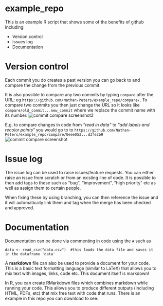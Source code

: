 # example_repo
This is an example R script that shows some of the benefits of github including
- Version control
- Issues log
- Documentation

# Version control
Each commit you do creates a past version you can go back to and compare the change from the previous commit.

It is also possible to compare any two commits by typing `compare` after the URL; eg `https://github.com/Nathan-Peters/example_repo/compare/`. To compare two commits you then just change the URL so it looks like `compare/old_commit...new_commit` where we replace the commit name with its number.
![commit compare screenshot2](https://user-images.githubusercontent.com/79589405/204314403-16a6dfae-16f5-4f94-9ca0-63168f46501e.png)

E.g. to compare changes in code from *"read in data"* to *"add labels and recolor points"* you would go to to `https://github.com/Nathan-Peters/example_repo/compare/0eee053...d3fe2b9`
![commit compare screenshot](https://user-images.githubusercontent.com/79589405/204314202-2f1ce96a-3aa6-48b8-bd2e-9e3a82a6ade7.png)

# Issue log
The issue log can be used to raise issues/feature requests. You can either raise an issue from scratch or from an existing line of code. It is possible to then add tags to these such as "bug", "improvement", "high priority" etc as well as assign them to certain people. 

When fixing these by using branching, you can then reference the issue and it will automatically link them and tag when the merge has been checked and approved.

# Documentation
Documentation can be done via commenting in code using the `#` such as 
```
data <- read_csv("data.csv")  #this loads the data file and saves it in the dataframe 'data'
```

A **markdown** file can also be used to provide a document for your code. This is a basic text formatting language (similar to LaTeX) that allows you to mix text with images, links, code etc. This document itself is markdown! 

In R, you can create RMarkdown files which combines markdown while running your code. This allows you to produce different outputs (including HTML, PDFs, etc) that mix free text with code that runs. There is an example in this repo you can download to see.
